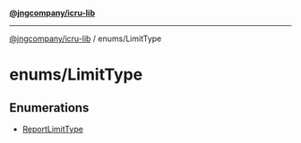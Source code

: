 [**@jngcompany/icru-lib**](../../README.md)

***

[@jngcompany/icru-lib](../../README.md) / enums/LimitType

# enums/LimitType

## Enumerations

- [ReportLimitType](enumerations/ReportLimitType.md)
